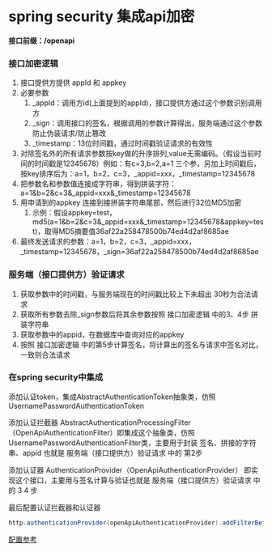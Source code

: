 # spring security 集成api加密

**接口前缀：/openapi**

### 接口加密逻辑

1. 接口提供方提供 appId 和 appkey
2. 必要参数
   1. \_appId：调用方id(上面提到的appId)，接口提供方通过这个参数识别调用方
   2. \_sign：调用接口的签名，根据调用的参数计算得出，服务端通过这个参数防止伪装请求/防止篡改
   3. \_timestamp：13位时间戳，通过时间戳验证请求的有效性
3. 对除签名外的所有请求参数按key做的升序排列,value无需编码。（假设当前时间的时间戳是12345678）例如：有c=3,b=2,a=1 三个参，另加上时间戳后， 按key排序后为：a=1，b=2，c=3，\_appid=xxx，\_timestamp=12345678
4. 把参数名和参数值连接成字符串，得到拼装字符：a=1&b=2&c=3&\_appid=xxx&_timestamp=12345678
5. 用申请到的appkey 连接到接拼装字符串尾部，然后进行32位MD5加密
   1. 示例：假设appkey=test，md5(a=1&b=2&c=3&\_appid=xxx&_timestamp=12345678&appkey=test)，取得MD5摘要值36af22a258478500b74ed4d2af8685ae
6. 最终发送请求的参数：a=1，b=2，c=3，\_appid=xxx，\_timestamp=12345678，\_sign=36af22a258478500b74ed4d2af8685ae

### 服务端（接口提供方）验证请求

1. 获取参数中的时间戳，与服务端现在的时间戳比较上下未超出 30秒为合法请求
2. 获取所有参数去除_sign参数后将其余参数按照 接口加密逻辑 中的3、4步 拼装字符串
3. 获取参数中的appid，在数据库中查询对应的appkey
4. 按照 接口加密逻辑 中的第5步计算签名，将计算出的签名与请求中签名对比，一致则合法请求

### 在spring security中集成

添加认证token，集成AbstractAuthenticationToken抽象类，仿照 UsernamePasswordAuthenticationToken

添加认证拦截器 AbstractAuthenticationProcessingFilter（OpenApiAuthenticationFilter）即集成这个抽象类，仿照UsernamePasswordAuthenticationFilter类，主要用于封装  签名、拼接的字符串、appid 也就是 服务端（接口提供方）验证请求 中的 第2步

添加认证器 AuthenticationProvider（OpenApiAuthenticationProvider） 即实现这个接口，主要用与签名计算与验证也就是 服务端（接口提供方）验证请求 中的 3 4 步

最后配置认证拦截器和认证器

```java
http.authenticationProvider(openApiAuthenticationProvider).addFilterBefore(openApiAuthenticationFilter, UsernamePasswordAuthenticationFilter.class);
```

[配置参考](https://blog.csdn.net/qq_38941937/article/details/97303649)